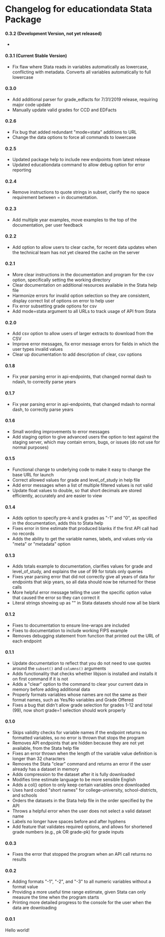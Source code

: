 # Changelog for educationdata Stata Package

#### 0.3.2 (Development Version, not yet released)

- 

#### 0.3.1 (Current Stable Version)

- Fix flaw where Stata reads in variables automatically as lowercase, conflicting with metadata. Converts all variables automatically to full lowercase

#### 0.3.0 

- Add additional parser for grade_edfacts for 7/31/2019 release, requiring major code update
- Manually update valid grades for CCD and EDFacts

#### 0.2.6

- Fix bug that added redundant "mode=stata" additions to URL
- Change the data options to force all commands to lowercase

#### 0.2.5

- Updated package help to include new endpoints from latest release
- Updated educationdata command to allow debug option for error reporting

#### 0.2.4

- Remove instructions to quote strings in subset, clarify the no space requirement between = in documentation.

#### 0.2.3

- Add multiple year examples, move examples to the top of the documentation, per user feedback

#### 0.2.2

- Add option to allow users to clear cache, for recent data updates when the technical team has not yet cleared the cache on the server

#### 0.2.1

- More clear instructions in the documentation and program for the csv option, specifically setting the working directory
- Clear documentation on additional resources available in the Stata help file
- Harmonize errors for invalid option selection so they are consistent, display correct list of options on error to help user
- Fix error subsetting grade options for csv
- Add mode=stata argument to all URLs to track usage of API from Stata

#### 0.2.0

- Add csv option to allow users of larger extracts to download from the CSV
- Improve error messages, fix error message errors for fields in which the user types invalid values
- Clear up documentation to add description of clear, csv options

#### 0.1.8

- Fix year parsing error in api-endpoints, that changed normal dash to ndash, to correctly parse years

#### 0.1.7

- Fix year parsing error in api-endpoints, that changed mdash to normal dash, to correctly parse years

#### 0.1.6

- Small wording improvements to error messages
- Add staging option to give advanced users the option to test against the staging server, which may contain errors, bugs, or issues (do not use for normal purposes)

#### 0.1.5

- Functional change to underlying code to make it easy to change the base URL for launch
- Correct allowed values for grade and level_of_study in help file
- Add error messages when a list of multiple filtered values is not valid
- Update float values to double, so that short decimals are stored efficiently, accurately and are easier to view

#### 0.1.4

- Adds option to specify pre-k and k grades as "-1" and "0", as specified in the documentation, adds this to Stata help
- Fixes error in time estimate that produced blanks if the first API call had no records
- Adds the ability to get the variable names, labels, and values only via "meta" or "metadata" option

#### 0.1.3

- Adds totals example to documentation, clarifies values for grade and level_of_study, and explains the use of 99 for totals only queries
- Fixes year parsing error that did not correctly give all years of data for endpoints that skip years, so all data should now be returned for these calls
- More helpful error message telling the user the specific option value that caused the error so they can correct it
- Literal strings showing up as "" in Stata datasets should now all be blank

#### 0.1.2

- Fixes to documentation to ensure line-wraps are included
- Fixes to documentation to include working FIPS example
- Removes debugging statement from function that printed out the URL of each endpoint

#### 0.1.1

- Update documentation to reflect that you do not need to use quotes around the `subset()` and `columns()` arguments
- Adds functionality that checks whether libjson is installed and installs it on first command if it is not
- Adds a "clear" option to the command to clear your current data in memory before adding additional data
- Properly formats variables whose names are not the same as their format names, such as Yes/No variables and Grade Offered
- Fixes a bug that didn't allow grade selection for grades 1-12 and total (99), now short grade=1 selection should work properly

#### 0.1.0

- Skips validity checks for variable names if the endpoint returns no formatted variables, so no error is thrown that stops the program
- Removes API endpoints that are hidden because they are not yet available, from the Stata help file
- Fixes an error thrown when the length of the variable value definition is longer than 32 characters
- Removes the Stata "clear" command and returns an error if the user already has a dataset in memory
- Adds compression to the dataset after it is fully downloaded
- Modifies time estimate language to be more sensible English
- Adds a col() option to only keep certain variables once downloaded
- Uses hard coded "short names" for college-university, school-districts, and schools
- Orders the datasets in the Stata help file in the order specified by the API
- Throws a helpful error when the user does not select a valid dataset name
- Labels no longer have spaces before and after hyphens
- Add feature that validates required options, and allows for shortened grade numbers (e.g., pk OR grade-pk) for grade inputs

#### 0.0.3

- Fixes the error that stopped the program when an API call returns no results

#### 0.0.2

- Adding formats "-1", "-2", and "-3" to all numeric variables without a format value
- Providing a more useful time range estimate, given Stata can only measure the time when the program starts
- Printing more detailed progress to the console for the user when the data are downloading

#### 0.0.1

Hello world!
